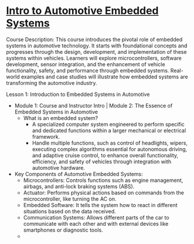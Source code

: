 # [Intro to Automotive Embedded Systems](https://www.coursera.org/learn/introduction-to-automotive-embedded-systems)

Course Description: This course introduces the pivotal role of embedded systems in automotive technology. It starts with foundational concepts and progresses through the design, development, and implementation of these systems within vehicles. Learners will explore microcontrollers, software development, sensor integration, and the enhancement of vehicle functionality, safety, and performance through embedded systems. Real-world examples and case studies will illustrate how embedded systems are transforming the automotive industry.

Lesson 1: Introduction to Embedded Systems in Automotive
  - Module 1: Course and Instructor Intro | Module 2: The Essence of Embedded Systems in Automotive
    - What is an embedded system? 
      - A specialized computer system engineered to perform specific and dedicated functions within a larger mechanical or electrical framework.
      - Handle multiple functions, such as control of headlights, wipers, executing complex algorithms essential for autonomous driving, and adaptive cruise control, to enhance overall functionality, efficiency, and safety of vehicles through integration with automotive hardware.
  - Key Components of Automotive Embedded Systems:
    - Microcontrollers: Controls functions such as engine management, airbags, and anti-lock braking systems (ABS).
    - Actuator: Performs physical actions based on commands from the microcontroller, like turning the AC on.
    - Embedded Software: It tells the system how to react in different situations based on the data received.
    - Communication Systems: Allows different parts of the car to communicate with each other and with external devices like smartphones or diagnostic tools.
    - 
